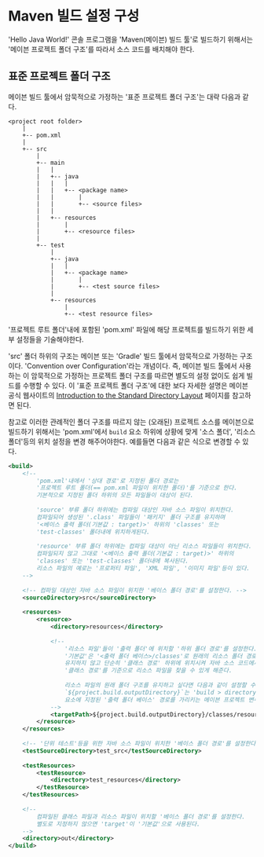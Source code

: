 # Maven 빌드 설정 구성
'Hello Java World!' 콘솔 프로그램을 'Maven(메이븐) 빌드 툴'로 빌드하기 위해서는 '메이븐 프로젝트 폴더 구조'를 따라서 소스 코드를 배치해야 한다.

## 표준 프로젝트 폴더 구조
메이븐 빌드 툴에서 암묵적으로 가정하는 '표준 프로젝트 폴더 구조'는 대략 다음과 같다.

```
<project root folder>
    |
    +-- pom.xml
    |
    +-- src
        |
        +-- main
        |   |
        |   +-- java
        |   |   |
        |   |   +-- <package name>
        |   |       |
        |   |       +-- <source files>
        |   |
        |   +-- resources
        |       |
        |       +-- <resource files>
        |
        +-- test
            |
            +-- java
            |   |
            |   +-- <package name>
            |       |
            |       +-- <test source files>
            |
            +-- resources
                |
                +-- <test resource files>
```

'프로젝트 루트 폴더'내에 포함된 'pom.xml' 파일에 해당 프로젝트를 빌드하기 위한 세부 설정들을 기술해야한다.

'src' 폴더 하위의 구조는 메이븐 또는 'Gradle' 빌드 툴에서 암묵적으로 가정하는 구조이다. 'Convention over Configuration'라는 개념이다.
즉, 메이븐 빌드 툴에서 사용하는 이 암묵적으로 가정하는 프로젝트 폴더 구조를 따르면 별도의 설정 없이도 쉽게 빌드를 수행할 수 있다. 이 '표준 프로젝트 폴더
구조'에 대한 보다 자세한 설명은 메이븐 공식 웹사이트의
[Introduction to the Standard Directory Layout](https://maven.apache.org/guides/introduction/introduction-to-the-standard-directory-layout.html)
페이지를 참고하면 된다.

참고로 이러한 관례적인 폴더 구조를 따르지 않는 (오래된) 프로젝트 소스를 메이븐으로 빌드하기 위해서는 'pom.xml'에서 `build` 요소 하위에 상황에 맞게
'소스 폴더', '리소스 폴더'등의 위치 설정을 변경 해주어야한다. 예를들면 다음과 같은 식으로 변경할 수 있다.

```xml
<build>
    <!--
        'pom.xml'내에서 '상대 경로'로 지정된 폴더 경로는
        '프로젝트 루트 폴더(== pom.xml 파일이 위치한 폴더)'를 기준으로 한다.
        기본적으로 지정된 폴더 하위의 모든 파일들이 대상이 된다.
        
        'source' 부류 폴더 하위에는 컴파일 대상인 자바 소스 파일이 위치한다.
        컴파일되어 생성된 '.class' 파일들이 '패키지' 폴더 구조를 유지하며
        '<베이스 출력 폴더(기본값 : target)>' 하위의 'classes' 또는
        'test-classes' 폴더내에 위치하게된다.
        
        'resource' 부류 폴더 하위에는 컴파일 대상이 아닌 리소스 파일들이 위치한다.
        컴파일되지 않고 그대로 '<베이스 출력 폴더(기본값 : target)>' 하위의
        'classes' 또는 'test-classes' 폴더내에 복사된다.
        리소스 파일의 예로는 '프로퍼티 파일', 'XML 파일', '이미지 파일'등이 있다.
    -->
    
    <!-- 컴파일 대상인 자바 소스 파일이 위치한 '베이스 폴더 경로'를 설정한다. -->
    <sourceDirectory>src</sourceDirectory>
    
    <resources>
        <resource>
            <directory>resources</directory>
            
            <!--
                '리소스 파일'들이 '출력 폴더'에 위치할 '하위 폴더 경로'를 설정한다.
                '기본값'은 '<출력 폴더 베이스>/classes'로 원래의 리소스 폴더 경로를
                유지하지 않고 단순히 '클래스 경로' 하위에 위치시켜 자바 소스 코드에서
                '클래스 경로'를 기준으로 리소스 파일을 찾을 수 있게 해준다.
                
                리소스 파일의 원래 폴더 구조를 유지하고 싶다면 다음과 같이 설정할 수 있다.
                `${project.build.outputDirectory}`는 'build > directory'
                요소에 지정된 '출력 폴더 베이스' 경로를 가리키는 메이븐 프로젝트 변수이다.
            -->
            <targetPath>${project.build.outputDirectory}/classes/resources</targetPath>
        </resource>
    </resources>
    
    <!-- '단위 테스트'등을 위한 자바 소스 파일이 위치한 '베이스 폴더 경로'를 설정한다. -->
    <testSourceDirectory>test_src</testSourceDirectory>
    
    <testResources>
        <testResource>
            <directory>test_resources</directory>
        </testResource>
    </testResources>
    
    <!--
        컴파일된 클래스 파일과 리소스 파일이 위치할 '베이스 폴더 경로'를 설정한다.
        별도로 지정하지 않으면 'target'이 '기본값'으로 사용된다.
    -->
    <directory>out</directory>
</build>
```
